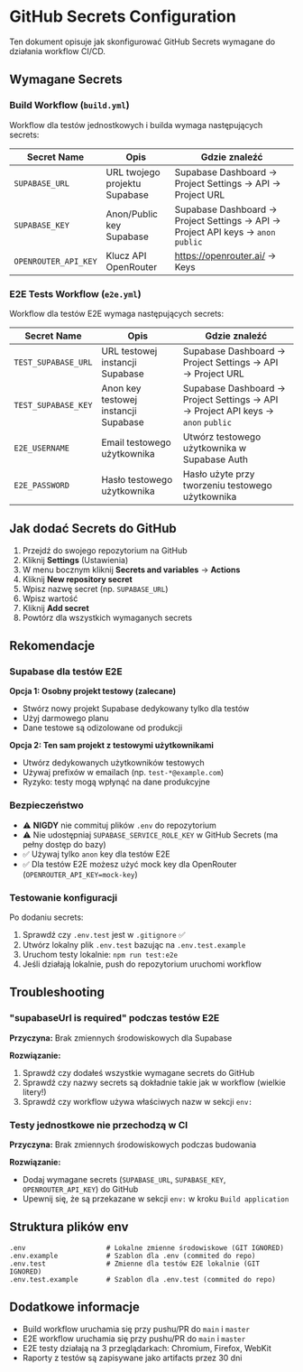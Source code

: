 # GitHub Secrets Configuration

Ten dokument opisuje jak skonfigurować GitHub Secrets wymagane do działania workflow CI/CD.

## Wymagane Secrets

### Build Workflow (`build.yml`)

Workflow dla testów jednostkowych i builda wymaga następujących secrets:

| Secret Name | Opis | Gdzie znaleźć |
|-------------|------|---------------|
| `SUPABASE_URL` | URL twojego projektu Supabase | Supabase Dashboard → Project Settings → API → Project URL |
| `SUPABASE_KEY` | Anon/Public key Supabase | Supabase Dashboard → Project Settings → API → Project API keys → `anon` `public` |
| `OPENROUTER_API_KEY` | Klucz API OpenRouter | https://openrouter.ai/ → Keys |

### E2E Tests Workflow (`e2e.yml`)

Workflow dla testów E2E wymaga następujących secrets:

| Secret Name | Opis | Gdzie znaleźć |
|-------------|------|---------------|
| `TEST_SUPABASE_URL` | URL testowej instancji Supabase | Supabase Dashboard → Project Settings → API → Project URL |
| `TEST_SUPABASE_KEY` | Anon key testowej instancji Supabase | Supabase Dashboard → Project Settings → API → Project API keys → `anon` `public` |
| `E2E_USERNAME` | Email testowego użytkownika | Utwórz testowego użytkownika w Supabase Auth |
| `E2E_PASSWORD` | Hasło testowego użytkownika | Hasło użyte przy tworzeniu testowego użytkownika |

## Jak dodać Secrets do GitHub

1. Przejdź do swojego repozytorium na GitHub
2. Kliknij **Settings** (Ustawienia)
3. W menu bocznym kliknij **Secrets and variables** → **Actions**
4. Kliknij **New repository secret**
5. Wpisz nazwę secret (np. `SUPABASE_URL`)
6. Wpisz wartość
7. Kliknij **Add secret**
8. Powtórz dla wszystkich wymaganych secrets

## Rekomendacje

### Supabase dla testów E2E

**Opcja 1: Osobny projekt testowy (zalecane)**
- Stwórz nowy projekt Supabase dedykowany tylko dla testów
- Użyj darmowego planu
- Dane testowe są odizolowane od produkcji

**Opcja 2: Ten sam projekt z testowymi użytkownikami**
- Utwórz dedykowanych użytkowników testowych
- Używaj prefixów w emailach (np. `test-*@example.com`)
- Ryzyko: testy mogą wpłynąć na dane produkcyjne

### Bezpieczeństwo

- ⚠️ **NIGDY** nie commituj plików `.env` do repozytorium
- ⚠️ Nie udostępniaj `SUPABASE_SERVICE_ROLE_KEY` w GitHub Secrets (ma pełny dostęp do bazy)
- ✅ Używaj tylko `anon` key dla testów E2E
- ✅ Dla testów E2E możesz użyć mock key dla OpenRouter (`OPENROUTER_API_KEY=mock-key`)

### Testowanie konfiguracji

Po dodaniu secrets:

1. Sprawdź czy `.env.test` jest w `.gitignore` ✅
2. Utwórz lokalny plik `.env.test` bazując na `.env.test.example`
3. Uruchom testy lokalnie: `npm run test:e2e`
4. Jeśli działają lokalnie, push do repozytorium uruchomi workflow

## Troubleshooting

### "supabaseUrl is required" podczas testów E2E

**Przyczyna:** Brak zmiennych środowiskowych dla Supabase

**Rozwiązanie:**
1. Sprawdź czy dodałeś wszystkie wymagane secrets do GitHub
2. Sprawdź czy nazwy secrets są dokładnie takie jak w workflow (wielkie litery!)
3. Sprawdź czy workflow używa właściwych nazw w sekcji `env:`

### Testy jednostkowe nie przechodzą w CI

**Przyczyna:** Brak zmiennych środowiskowych podczas budowania

**Rozwiązanie:**
- Dodaj wymagane secrets (`SUPABASE_URL`, `SUPABASE_KEY`, `OPENROUTER_API_KEY`) do GitHub
- Upewnij się, że są przekazane w sekcji `env:` w kroku `Build application`

## Struktura plików env

```
.env                    # Lokalne zmienne środowiskowe (GIT IGNORED)
.env.example            # Szablon dla .env (commited do repo)
.env.test               # Zmienne dla testów E2E lokalnie (GIT IGNORED)
.env.test.example       # Szablon dla .env.test (commited do repo)
```

## Dodatkowe informacje

- Build workflow uruchamia się przy pushu/PR do `main` i `master`
- E2E workflow uruchamia się przy pushu/PR do `main` i `master`
- E2E testy działają na 3 przeglądarkach: Chromium, Firefox, WebKit
- Raporty z testów są zapisywane jako artifacts przez 30 dni

